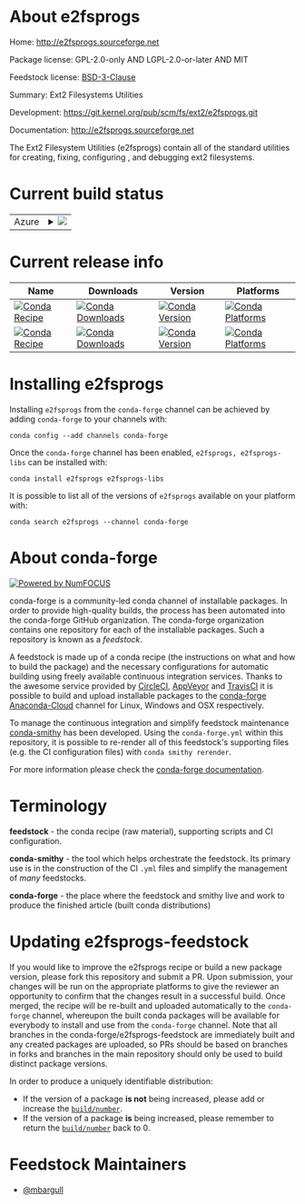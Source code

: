 About e2fsprogs
===============

Home: http://e2fsprogs.sourceforge.net

Package license: GPL-2.0-only AND LGPL-2.0-or-later AND MIT

Feedstock license: [BSD-3-Clause](https://github.com/conda-forge/e2fsprogs-feedstock/blob/master/LICENSE.txt)

Summary: Ext2 Filesystems Utilities

Development: https://git.kernel.org/pub/scm/fs/ext2/e2fsprogs.git

Documentation: http://e2fsprogs.sourceforge.net

The Ext2 Filesystem Utilities (e2fsprogs) contain all of the standard utilities for creating, fixing, configuring , and debugging ext2 filesystems.


Current build status
====================


<table>
    
  <tr>
    <td>Azure</td>
    <td>
      <details>
        <summary>
          <a href="https://dev.azure.com/conda-forge/feedstock-builds/_build/latest?definitionId=11085&branchName=master">
            <img src="https://dev.azure.com/conda-forge/feedstock-builds/_apis/build/status/e2fsprogs-feedstock?branchName=master">
          </a>
        </summary>
        <table>
          <thead><tr><th>Variant</th><th>Status</th></tr></thead>
          <tbody><tr>
              <td>linux_64</td>
              <td>
                <a href="https://dev.azure.com/conda-forge/feedstock-builds/_build/latest?definitionId=11085&branchName=master">
                  <img src="https://dev.azure.com/conda-forge/feedstock-builds/_apis/build/status/e2fsprogs-feedstock?branchName=master&jobName=linux&configuration=linux_64_" alt="variant">
                </a>
              </td>
            </tr>
          </tbody>
        </table>
      </details>
    </td>
  </tr>
</table>

Current release info
====================

| Name | Downloads | Version | Platforms |
| --- | --- | --- | --- |
| [![Conda Recipe](https://img.shields.io/badge/recipe-e2fsprogs-green.svg)](https://anaconda.org/conda-forge/e2fsprogs) | [![Conda Downloads](https://img.shields.io/conda/dn/conda-forge/e2fsprogs.svg)](https://anaconda.org/conda-forge/e2fsprogs) | [![Conda Version](https://img.shields.io/conda/vn/conda-forge/e2fsprogs.svg)](https://anaconda.org/conda-forge/e2fsprogs) | [![Conda Platforms](https://img.shields.io/conda/pn/conda-forge/e2fsprogs.svg)](https://anaconda.org/conda-forge/e2fsprogs) |
| [![Conda Recipe](https://img.shields.io/badge/recipe-e2fsprogs--libs-green.svg)](https://anaconda.org/conda-forge/e2fsprogs-libs) | [![Conda Downloads](https://img.shields.io/conda/dn/conda-forge/e2fsprogs-libs.svg)](https://anaconda.org/conda-forge/e2fsprogs-libs) | [![Conda Version](https://img.shields.io/conda/vn/conda-forge/e2fsprogs-libs.svg)](https://anaconda.org/conda-forge/e2fsprogs-libs) | [![Conda Platforms](https://img.shields.io/conda/pn/conda-forge/e2fsprogs-libs.svg)](https://anaconda.org/conda-forge/e2fsprogs-libs) |

Installing e2fsprogs
====================

Installing `e2fsprogs` from the `conda-forge` channel can be achieved by adding `conda-forge` to your channels with:

```
conda config --add channels conda-forge
```

Once the `conda-forge` channel has been enabled, `e2fsprogs, e2fsprogs-libs` can be installed with:

```
conda install e2fsprogs e2fsprogs-libs
```

It is possible to list all of the versions of `e2fsprogs` available on your platform with:

```
conda search e2fsprogs --channel conda-forge
```


About conda-forge
=================

[![Powered by NumFOCUS](https://img.shields.io/badge/powered%20by-NumFOCUS-orange.svg?style=flat&colorA=E1523D&colorB=007D8A)](http://numfocus.org)

conda-forge is a community-led conda channel of installable packages.
In order to provide high-quality builds, the process has been automated into the
conda-forge GitHub organization. The conda-forge organization contains one repository
for each of the installable packages. Such a repository is known as a *feedstock*.

A feedstock is made up of a conda recipe (the instructions on what and how to build
the package) and the necessary configurations for automatic building using freely
available continuous integration services. Thanks to the awesome service provided by
[CircleCI](https://circleci.com/), [AppVeyor](https://www.appveyor.com/)
and [TravisCI](https://travis-ci.com/) it is possible to build and upload installable
packages to the [conda-forge](https://anaconda.org/conda-forge)
[Anaconda-Cloud](https://anaconda.org/) channel for Linux, Windows and OSX respectively.

To manage the continuous integration and simplify feedstock maintenance
[conda-smithy](https://github.com/conda-forge/conda-smithy) has been developed.
Using the ``conda-forge.yml`` within this repository, it is possible to re-render all of
this feedstock's supporting files (e.g. the CI configuration files) with ``conda smithy rerender``.

For more information please check the [conda-forge documentation](https://conda-forge.org/docs/).

Terminology
===========

**feedstock** - the conda recipe (raw material), supporting scripts and CI configuration.

**conda-smithy** - the tool which helps orchestrate the feedstock.
                   Its primary use is in the construction of the CI ``.yml`` files
                   and simplify the management of *many* feedstocks.

**conda-forge** - the place where the feedstock and smithy live and work to
                  produce the finished article (built conda distributions)


Updating e2fsprogs-feedstock
============================

If you would like to improve the e2fsprogs recipe or build a new
package version, please fork this repository and submit a PR. Upon submission,
your changes will be run on the appropriate platforms to give the reviewer an
opportunity to confirm that the changes result in a successful build. Once
merged, the recipe will be re-built and uploaded automatically to the
`conda-forge` channel, whereupon the built conda packages will be available for
everybody to install and use from the `conda-forge` channel.
Note that all branches in the conda-forge/e2fsprogs-feedstock are
immediately built and any created packages are uploaded, so PRs should be based
on branches in forks and branches in the main repository should only be used to
build distinct package versions.

In order to produce a uniquely identifiable distribution:
 * If the version of a package **is not** being increased, please add or increase
   the [``build/number``](https://docs.conda.io/projects/conda-build/en/latest/resources/define-metadata.html#build-number-and-string).
 * If the version of a package **is** being increased, please remember to return
   the [``build/number``](https://docs.conda.io/projects/conda-build/en/latest/resources/define-metadata.html#build-number-and-string)
   back to 0.

Feedstock Maintainers
=====================

* [@mbargull](https://github.com/mbargull/)

